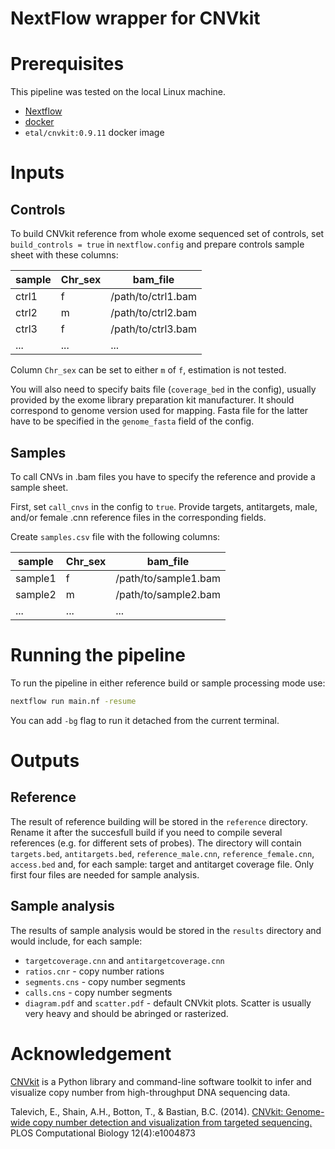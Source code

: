 # NextFlow wrapper for CNVkit

# Prerequisites

This pipeline was tested on the local Linux machine.

- [Nextflow](https://www.nextflow.io/docs/latest/install.html)
- [docker](https://docs.docker.com/desktop/setup/install/linux/)
- `etal/cnvkit:0.9.11` docker image

# Inputs
## Controls

To build CNVkit reference from whole exome sequenced set of controls, set `build_controls = true` in `nextflow.config` and prepare controls sample sheet with these columns:

| sample | Chr_sex | bam_file |
|--------|---------|----------|
| ctrl1  | f       | /path/to/ctrl1.bam |
| ctrl2  | m       | /path/to/ctrl2.bam |
| ctrl3  | f       | /path/to/ctrl3.bam |
| ...  | ...       | ... |

Column `Chr_sex` can be set to either `m` of `f`, estimation is not tested.

You will also need to specify baits file (`coverage_bed` in the config), usually provided by the exome library preparation kit manufacturer. It should correspond to genome version used for mapping.
Fasta file for the latter have to be specified in the `genome_fasta` field of the config.

## Samples

To call CNVs in .bam files you have to specify the reference and provide a sample sheet.

First, set `call_cnvs` in the config to `true`. Provide targets, antitargets, male, and/or female .cnn reference files in the corresponding fields.

Create `samples.csv` file with the following columns:

|  sample  | Chr_sex |       bam_file       |
|----------|---------|----------------------|
| sample1  | f       | /path/to/sample1.bam |
| sample2  | m       | /path/to/sample2.bam |
|...|...|...|

# Running the pipeline

To run the pipeline in either reference build or sample processing mode use:

```bash
nextflow run main.nf -resume
```

You can add `-bg` flag to run it detached from the current terminal.

# Outputs

## Reference

The result of reference building will be stored in the `reference` directory. Rename it after the succesfull build if you need to compile several references (e.g. for different sets of probes). The directory will contain `targets.bed`, `antitargets.bed`, `reference_male.cnn`, `reference_female.cnn`, `access.bed` and, for each sample: target and antitarget coverage file. Only first four files are needed for sample analysis.

## Sample analysis

The results of sample analysis would be stored in the `results` directory and would include, for each sample:
- `targetcoverage.cnn` and `antitargetcoverage.cnn`
- `ratios.cnr` - copy number rations
- `segments.cns` - copy number segments
- `calls.cns` - copy number segments
- `diagram.pdf` and `scatter.pdf` - default CNVkit plots. Scatter is usually very heavy and should be abringed or rasterized.

# Acknowledgement

[CNVkit](https://cnvkit.readthedocs.io/en/stable/) is a Python library and command-line software toolkit to infer and visualize copy number from high-throughput DNA sequencing data.

Talevich, E., Shain, A.H., Botton, T., & Bastian, B.C. (2014). [CNVkit: Genome-wide copy number detection and visualization from targeted sequencing.](http://dx.doi.org/10.1371/journal.pcbi.1004873) PLOS Computational Biology 12(4):e1004873
